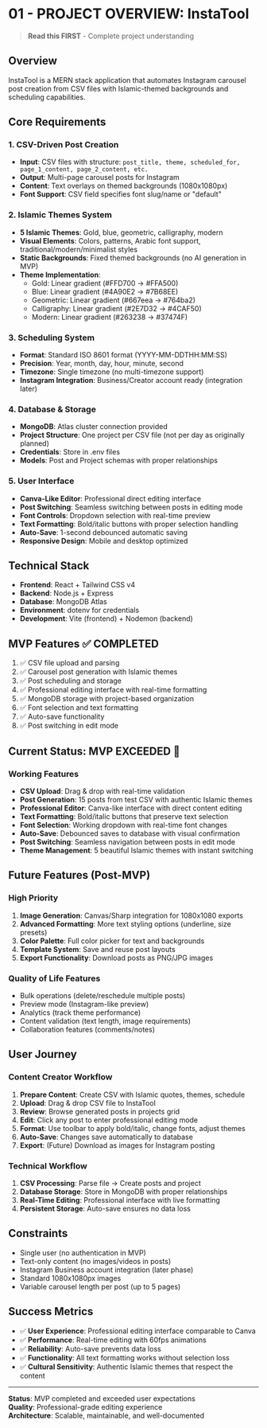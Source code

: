 # 01 - PROJECT OVERVIEW: InstaTool

> **Read this FIRST** - Complete project understanding

## Overview
InstaTool is a MERN stack application that automates Instagram carousel post creation from CSV files with Islamic-themed backgrounds and scheduling capabilities.

## Core Requirements

### 1. CSV-Driven Post Creation
- **Input**: CSV files with structure: `post_title, theme, scheduled_for, page_1_content, page_2_content, etc.`
- **Output**: Multi-page carousel posts for Instagram
- **Content**: Text overlays on themed backgrounds (1080x1080px)
- **Font Support**: CSV field specifies font slug/name or "default"

### 2. Islamic Themes System
- **5 Islamic Themes**: Gold, blue, geometric, calligraphy, modern
- **Visual Elements**: Colors, patterns, Arabic font support, traditional/modern/minimalist styles
- **Static Backgrounds**: Fixed themed backgrounds (no AI generation in MVP)
- **Theme Implementation**:
  - Gold: Linear gradient (#FFD700 → #FFA500)
  - Blue: Linear gradient (#4A90E2 → #7B68EE)
  - Geometric: Linear gradient (#667eea → #764ba2)
  - Calligraphy: Linear gradient (#2E7D32 → #4CAF50)
  - Modern: Linear gradient (#263238 → #37474F)

### 3. Scheduling System
- **Format**: Standard ISO 8601 format (YYYY-MM-DDTHH:MM:SS)
- **Precision**: Year, month, day, hour, minute, second
- **Timezone**: Single timezone (no multi-timezone support)
- **Instagram Integration**: Business/Creator account ready (integration later)

### 4. Database & Storage
- **MongoDB**: Atlas cluster connection provided
- **Project Structure**: One project per CSV file (not per day as originally planned)
- **Credentials**: Store in .env files
- **Models**: Post and Project schemas with proper relationships

### 5. User Interface
- **Canva-Like Editor**: Professional direct editing interface
- **Post Switching**: Seamless switching between posts in editing mode
- **Font Controls**: Dropdown selection with real-time preview
- **Text Formatting**: Bold/italic buttons with proper selection handling
- **Auto-Save**: 1-second debounced automatic saving
- **Responsive Design**: Mobile and desktop optimized

## Technical Stack
- **Frontend**: React + Tailwind CSS v4
- **Backend**: Node.js + Express
- **Database**: MongoDB Atlas
- **Environment**: dotenv for credentials
- **Development**: Vite (frontend) + Nodemon (backend)

## MVP Features ✅ COMPLETED
1. ✅ CSV file upload and parsing
2. ✅ Carousel post generation with Islamic themes
3. ✅ Post scheduling and storage
4. ✅ Professional editing interface with real-time formatting
5. ✅ MongoDB storage with project-based organization
6. ✅ Font selection and text formatting
7. ✅ Auto-save functionality
8. ✅ Post switching in edit mode

## Current Status: MVP EXCEEDED 🌟

### Working Features
- **CSV Upload**: Drag & drop with real-time validation
- **Post Generation**: 15 posts from test CSV with authentic Islamic themes
- **Professional Editor**: Canva-like interface with direct content editing
- **Text Formatting**: Bold/italic buttons that preserve text selection
- **Font Selection**: Working dropdown with real-time font changes
- **Auto-Save**: Debounced saves to database with visual confirmation
- **Post Switching**: Seamless navigation between posts in edit mode
- **Theme Management**: 5 beautiful Islamic themes with instant switching

## Future Features (Post-MVP)

### High Priority
1. **Image Generation**: Canvas/Sharp integration for 1080x1080 exports
2. **Advanced Formatting**: More text styling options (underline, size presets)
3. **Color Palette**: Full color picker for text and backgrounds
4. **Template System**: Save and reuse post layouts
5. **Export Functionality**: Download posts as PNG/JPG images

### Quality of Life Features
- Bulk operations (delete/reschedule multiple posts)
- Preview mode (Instagram-like preview)
- Analytics (track theme performance)
- Content validation (text length, image requirements)
- Collaboration features (comments/notes)

## User Journey

### Content Creator Workflow
1. **Prepare Content**: Create CSV with Islamic quotes, themes, schedule
2. **Upload**: Drag & drop CSV file to InstaTool
3. **Review**: Browse generated posts in projects grid
4. **Edit**: Click any post to enter professional editing mode
5. **Format**: Use toolbar to apply bold/italic, change fonts, adjust themes
6. **Auto-Save**: Changes save automatically to database
7. **Export**: (Future) Download as images for Instagram posting

### Technical Workflow
1. **CSV Processing**: Parse file → Create posts and project
2. **Database Storage**: Store in MongoDB with proper relationships
3. **Real-Time Editing**: Professional interface with live formatting
4. **Persistent Storage**: Auto-save ensures no data loss

## Constraints
- Single user (no authentication in MVP)
- Text-only content (no images/videos in posts)
- Instagram Business account integration (later phase)
- Standard 1080x1080px images
- Variable carousel length per post (up to 5 pages)

## Success Metrics
- ✅ **User Experience**: Professional editing interface comparable to Canva
- ✅ **Performance**: Real-time editing with 60fps animations
- ✅ **Reliability**: Auto-save prevents data loss
- ✅ **Functionality**: All text formatting works without selection loss
- ✅ **Cultural Sensitivity**: Authentic Islamic themes that respect the content

---

**Status**: MVP completed and exceeded user expectations  
**Quality**: Professional-grade editing experience  
**Architecture**: Scalable, maintainable, and well-documented